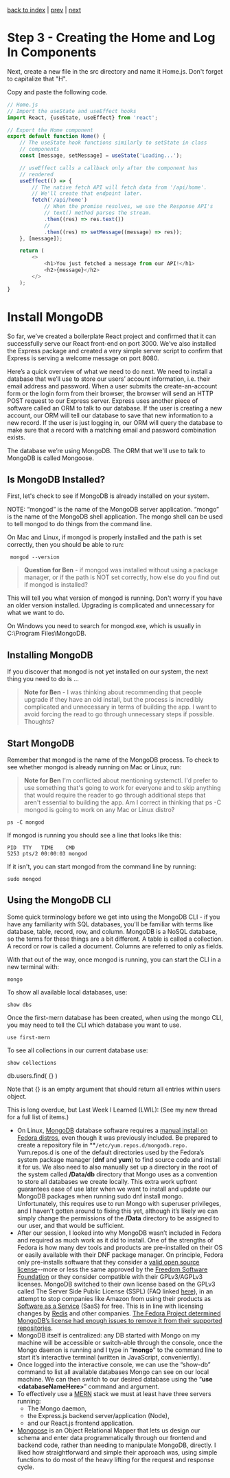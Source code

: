 [back to index](/README.md) | [prev](/docs/2.md) | [next](/docs/4.md)

# Step 3 - Creating the Home and Log In Components

Next, create a new file in the src directory and name it Home.js. Don't forget to capitalize that "H".

Copy and paste the following code.

```js
// Home.js
// Import the useState and useEffect hooks
import React, {useState, useEffect} from 'react';

// Export the Home component
export default function Home() {
    // The useState hook functions similarly to setState in class 
    // components
    const [message, setMessage] = useState('Loading...');

    // useEffect calls a callback only after the component has 
    // rendered
    useEffect(() => {
        // The native fetch API will fetch data from '/api/home'. 
        // We'll create that endpoint later.
        fetch('/api/home')
            // When the promise resolves, we use the Response API's 
            // text() method parses the stream.
            .then((res) => res.text())
            // 
            .then((res) => setMessage((message) => res));
    }, [message]);

    return (
        <>
            <h1>You just fetched a message from our API!</h1>
            <h2>{message}</h2>
        </>
    );
}
```


# Install MongoDB

So far, we’ve created a boilerplate React project and confirmed that it can successfully serve our React front-end on port 3000. We’ve also installed the Express package and created a very simple server script to confirm that Express is serving a welcome message on port 8080.

Here’s a quick overview of what we need to do next. We need to install a database that we’ll use to store our users’ account information, i.e. their email address and password. When a user submits the create-an-account form or the login form from their browser, the browser will send an HTTP POST request to our Express server. Express uses another piece of software called an ORM to talk to our database. If the user is creating a new account, our ORM will tell our database to save that new information to a new record. If the user is just logging in, our ORM will query the database to make sure that a record with a matching email and password combination exists.

The database we’re using MongoDB. The ORM that we'll use to talk to MongoDB is called Mongoose.

## Is MongoDB Installed?

First, let's check to see if MongoDB is already installed on your system. 

NOTE: “mongod” is the name of the MongoDB server application. “mongo” is the name of the MongoDB shell application. The mongo shell can be used to tell mongod to do things from the command line.

On Mac and Linux, if mongod is properly installed and the path is set correctly, then you should be able to run:

```
 mongod --version
```

> **Question for Ben** - if mongod was installed without using a package manager, or if the path is NOT set correctly, how else do you find out if mongod is installed?

This will tell you what version of mongod is running. Don't worry if you have an older version installed. Upgrading is complicated and unnecessary for what we want to do.

On Windows you need to search for mongod.exe, which is usually in C:\Program Files\MongoDB.

## Installing MongoDB

If you discover that mongod is not yet installed on our system, the next thing you need to do is ...

>**Note for Ben** - I was thinking about recommending that people upgrade if they have an old install, but the process is incredibly complicated and unnecessary in terms of building the app. I want to avoid forcing the read to go through unnecessary steps if possible. Thoughts?

## Start MongoDB

Remember that mongod is the name of the MongoDB process. To check to see whether mongod is already running on Mac or Linux, run: 

>**Note for Ben** I'm conflicted about mentioning systemctl. I'd prefer to use something that's going to work for everyone and to skip anything that would require the reader to go through additional steps that aren't essential to building the app. Am I correct in thinking that ps -C mongod is going to work on any Mac or Linux distro?

```
ps -C mongod
```

If mongod is running you should see a line that looks like this:

```
PID  TTY   TIME    CMD
5253 pts/2 00:00:03 mongod
```

If it isn't, you can start mongod from the command line by running:

```
sudo mongod
```

## Using the MongoDB CLI

Some quick terminology before we get into using the MongoDB CLI - if you have any familiarity with SQL databases, you'll be familiar with terms like database, table, record, row, and column. MongoDB is a NoSQL database, so the terms for these things are a bit different. A table is called a collection. A record or row is called a document. Columns are referred to only as fields. 

With that out of the way, once mongod is running, you can start the CLI in a new terminal with:

```
mongo
```

To show all available local databases, use:

```
show dbs
```

Once the first-mern database has been created, when using the mongo CLI, you may need to tell the CLI which database you want to use.

```
use first-mern
```

To see all collections in our current database use:

```
show collections
```

db.users.find( {} )

Note that {} is an empty argument that should return all entries within users object.

This is long overdue, but Last Week I Learned (LWIL): (See my new thread for a full list of items.)

-   On Linux, [MongoDB](https://www.mongodb.com/) database software requires a [manual install on Fedora distros](https://fedoramagazine.org/how-to-get-mongodb-server-on-fedora/), even though it was previously included. Be prepared to create a repository file in \*\*<code>/etc/yum.repos.d/mongodb.repo. </code>Yum.repos.d</strong> is one of the default directories used by the Fedora’s system package manager (<strong>dnf</strong> and <strong>yum</strong>) to find source code and install it for us. We also need to also manually set up a directory in the root of the system called <strong>/Data/db</strong> directory that Mongo uses as a convention to store all databases we create locally. This extra work upfront guarantees ease of use later when we want to install and update our MongoDB packages when running sudo dnf install mongo. Unfortunately, this requires use to run Mongo with superuser privileges, and I haven’t gotten around to fixing this yet, although it’s likely we can simply change the permissions of the <strong>/Data</strong> directory to be assigned to our user, and that would be sufficient.
-   After our session, I looked into why MongoDB wasn’t included in Fedora and required as much work as it did to install. One of the strengths of Fedora is how many dev tools and products are pre-installed on their OS or easily available with their DNF package manager. On principle, Fedora only pre-installs software that they consider a [valid open source license](https://opensource.org/osd)--more or less the same approved by the [Freedom Software Foundation](https://www.fsf.org/about/what-is-free-software) or they consider compatible with their GPLv3/AGPLv3 licenses. MongoDB switched to their own license based on the GPLv3 called The Server Side Public License (SSPL) (FAQ linked [here](https://www.mongodb.com/licensing/server-side-public-license/faq)), in an attempt to stop companies like Amazon from using their products as [Software as a Service](https://www.infoworld.com/article/3226386/what-is-saas-software-as-a-service-defined.html) (SaaS) for free. This is in line with licensing changes by [Redis](https://redislabs.com/blog/redis-labs-modules-license-changes/) and other companies. [The Fedora Project determined MongoDB’s license had enough issues to remove it from their supported repositories](https://lists.fedoraproject.org/archives/list/legal@lists.fedoraproject.org/thread/IQIOBOGWJ247JGKX2WD6N27TZNZZNM6C/).
-   MongoDB itself is centralized: any DB started with Mongo on my machine will be accessible or switch-able through the console, once the Mongo daemon is running and I type in “<strong>mongo</strong>” to the command line to start it’s interactive terminal (written in JavaScript, conveniently).
-   Once logged into the interactive console, we can use the “show-db” command to list all available databases Mongo can see on our local machine. We can then switch to our desired database using the “<strong>use &lt;databaseNameHere></strong>” command and argument.
-   To effectively use a [MERN](https://www.educative.io/edpresso/what-is-mern-stack) stack we must at least have three servers running:
    -   The Mongo daemon,
    -   the Express.js backend server/application (Node),
    -   and our React.js frontend application.
-   [Mongoose](https://mongoosejs.com/) is an Object Relational Mapper that lets us design our schema and enter data programmatically through our frontend and backend code, rather than needing to manipulate MongoDB, directly. I liked how straightforward and simple their approach was, using simple functions to do most of the heavy lifting for the request and response cycle.
